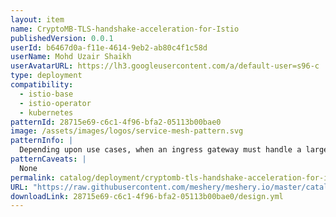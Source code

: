 ```yaml
---
layout: item
name: CryptoMB-TLS-handshake-acceleration-for-Istio
publishedVersion: 0.0.1
userId: b6467d0a-f11e-4614-9eb2-ab80c4f1c58d
userName: Mohd Uzair Shaikh
userAvatarURL: https://lh3.googleusercontent.com/a/default-user=s96-c
type: deployment
compatibility:
  - istio-base
  - istio-operator
  - kubernetes
patternId: 28715e69-c6c1-4f96-bfa2-05113b00bae0
image: /assets/images/logos/service-mesh-pattern.svg
patternInfo: |
  Depending upon use cases, when an ingress gateway must handle a large number of incoming TLS and secured service-to-service connections through sidecar proxies, the load on Envoy increases. The potential performance depends on many factors, such as size of the cpuset on which Envoy is running, incoming traffic patterns, and key size. These factors can impact Envoy serving many new incoming TLS requests. To achieve performance improvements and accelerated handshakes, a new feature was introduced in Envoy 1.20 and Istio 1.14. It can be achieved with 3rd Gen Intel® Xeon® Scalable processors, the Intel® Integrated Performance Primitives (Intel® IPP) crypto library, CryptoMB Private Key Provider Method support in Envoy, and Private Key Provider configuration in Istio using ProxyConfig.\\\\\\\\\\\\\\\\n\\\\\\\\\\\\\\\\nEnvoy uses BoringSSL as the default TLS library. BoringSSL supports setting private key methods for offloading asynchronous private key operations, and Envoy implements a private key provider framework to allow creation of Envoy extensions which handle TLS handshakes private key operations (signing and decryption) using the BoringSSL hooks.\\\\\\\\\\\\\\\\n\\\\\\\\\\\\\\\\nCryptoMB private key provider is an Envoy extension which handles BoringSSL TLS RSA operations using Intel AVX-512 multi-buffer acceleration. When a new handshake happens, BoringSSL invokes the private key provider to request the cryptographic operation, and then the control returns to Envoy. The RSA requests are gathered in a buffer. When the buffer is full or the timer expires, the private key provider invokes Intel AVX-512 processing of the buffer. When processing is done, Envoy is notified that the cryptographic operation is done and that it may continue with the handshakes.
patternCaveats: |
  None
permalink: catalog/deployment/cryptomb-tls-handshake-acceleration-for-istio-28715e69-c6c1-4f96-bfa2-05113b00bae0.html
URL: "https://raw.githubusercontent.com/meshery/meshery.io/master/catalog/28715e69-c6c1-4f96-bfa2-05113b00bae0/0.0.1/design.yml"
downloadLink: 28715e69-c6c1-4f96-bfa2-05113b00bae0/design.yml
---
```


